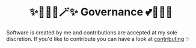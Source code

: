<h1 align="center">✨🧚🏻‍♀️🪄✨ Governance 💕🦄🌈🏰</h1>

Software is created by me and contributions are accepted at my sole discretion.  If you'd like to contribute you can have a look at [contributing](https://github.com/XiMatriarx/.github/blob/matrix/contributing.md) ✨
